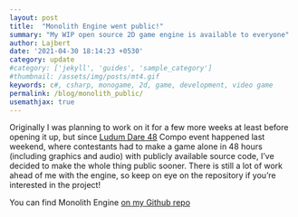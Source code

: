 ```yaml
---
layout: post
title:  "Monolith Engine went public!"
summary: "My WIP open source 2D game engine is available to everyone"
author: Lajbert
date: '2021-04-30 18:14:23 +0530'
category: update
#category: ['jekyll', 'guides', 'sample_category']
#thumbnail: /assets/img/posts/mt4.gif
keywords: c#, csharp, monogame, 2d, game, development, video game
permalink: /blog/monolith_public/
usemathjax: true
---
```


Originally I was planning to work on it for a few more weeks at least before opening it up, but since <a href="https://lajbert.github.io/blog/ld48/">Ludum Dare 48</a> Compo event happened last weekend, where contestants had to make a game alone in 48 hours (including graphics and audio) with publicly available source code, I’ve decided to make the whole thing public sooner.
There is still a lot of work ahead of me with the engine, so keep on eye on the repository if you’re interested in the project!

You can find Monolith Engine <a href="https://github.com/Lajbert/MonolithEngine">on my Github repo</a>